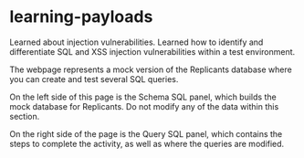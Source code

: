# learning-payloads
Learned about injection vulnerabilities. Learned how to identify and differentiate SQL and XSS injection vulnerabilities within a test environment.

The webpage represents a mock version of the Replicants database where you can create and test several SQL queries.

On the left side of this page is the Schema SQL panel, which builds the mock database for Replicants. Do not modify any of the data within this section.

On the right side of the page is the Query SQL panel, which contains the steps to complete the activity, as well as where the queries are modified.
